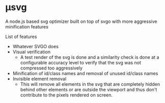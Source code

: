 μsvg
====

A node.js based svg optimizer built on top of svgo with more aggressive minification features

List of features
- Whatever SVGO does
- Visual verification
	- A test render of the svg is done and a similarity check is done at a configurable accuracy level to verify that the svg was not compressed too aggressively
- Minification of id/class names and removal of unused id/class names
- Invisible element removal
	- This will remove all elements in the svg that are completely hidden behind other elements or are outside the viewport and thus don't contribute to the pixels rendered on screen.
